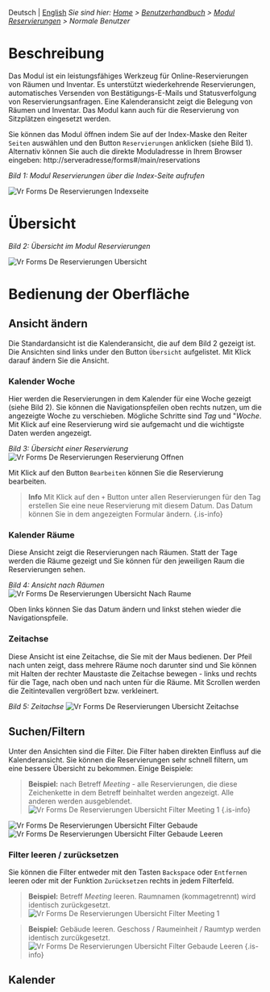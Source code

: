 <!-- TITLE: Modul "Reservierungen" für normale Benutzer -->
<!-- SUBTITLE: Modul für die Online-Reservierungen von Räumen / Inventar / Arbeitsplätzen -->

Deutsch | [English](/en/modules/contacts/user)
*Sie sind hier: [Home](/home) > [Benutzerhandbuch](/de/user-guide) > [Modul Reservierungen](/de/modules/reservations) > Normale Benutzer*
# Beschreibung

Das Modul  ist ein leistungsfähiges Werkzeug für Online-Reservierungen von Räumen und Inventar. Es unterstützt wiederkehrende Reservierungen, automatisches Versenden von Bestätigungs-E-Mails und Statusverfolgung von Reservierungsanfragen. Eine Kalenderansicht zeigt die Belegung von Räumen und Inventar. Das Modul kann auch für die Reservierung von Sitzplätzen eingesetzt werden. 

Sie können das Modul öffnen indem Sie auf der Index-Maske den Reiter `Seiten` auswählen und den Button `Reservierungen` anklicken (siehe Bild 1). Alternativ können Sie auch die direkte Moduladresse in Ihrem Browser eingeben: http://serveradresse/forms#/main/reservations

*Bild 1: Modul Reservierungen über die Index-Seite aufrufen*

![Vr Forms De Reservierungen Indexseite](/uploads/reservierungen/vr-forms-de-reservierungen-indexseite.png "Vr Forms De Reservierungen Indexseite")

# Übersicht
*Bild 2: Übersicht im Modul Reservierungen*

![Vr Forms De Reservierungen Ubersicht](/uploads/reservierungen/vr-forms-de-reservierungen-ubersicht.png "Vr Forms De Reservierungen Ubersicht")
# Bedienung der Oberfläche
## Ansicht ändern

Die Standardansicht ist die Kalenderansicht, die auf dem Bild 2 gezeigt ist. Die Ansichten sind links under den Button `Übersicht` aufgelistet. Mit Klick darauf ändern Sie die Ansicht.

### Kalender Woche

Hier werden die Reservierungen in dem Kalender für eine Woche gezeigt (siehe Bild 2). Sie können die Navigationspfeilen oben rechts nutzen, um die angezeigte Woche zu verschieben. Mögliche Schritte sind *Tag* und "*Woche*. 
Mit Klick auf eine Reservierung wird sie aufgemacht und die wichtigste Daten werden angezeigt. 

*Bild 3: Übersicht einer Reservierung*
![Vr Forms De Reservierungen Reservierung Offnen](/uploads/reservierungen/vr-forms-de-reservierungen-reservierung-offnen.png "Vr Forms De Reservierungen Reservierung Offnen")

Mit Klick auf den Button `Bearbeiten` können Sie die Reservierung bearbeiten. 
> **Info** Mit Klick auf den `+` Button unter allen Reservierungen für den Tag erstellen Sie eine neue Reservierung mit diesem Datum. Das Datum können Sie in dem angezeigten Formular ändern. 
> {.is-info}

### Kalender Räume

Diese Ansicht zeigt die Reservierungen nach Räumen. Statt der Tage werden die Räume gezeigt und Sie können für den jeweiligen Raum die Reservierungen sehen. 

*Bild 4: Ansicht nach Räumen*
![Vr Forms De Reservierungen Ubersicht Nach Raume](/uploads/reservierungen/vr-forms-de-reservierungen-ubersicht-nach-raume.png "Vr Forms De Reservierungen Ubersicht Nach Raume")

Oben links können Sie das Datum ändern und linkst stehen wieder die Navigationspfeile. 

### Zeitachse

Diese Ansicht ist eine Zeitachse, die Sie mit der Maus bedienen. Der Pfeil nach unten zeigt, dass mehrere Räume noch darunter sind und Sie können mit Halten der rechter Maustaste die Zeitachse bewegen - links und rechts für die Tage, nach oben und nach unten für die Räume. 
Mit Scrollen werden die Zeitintevallen vergrößert bzw. verkleinert. 

*Bild 5: Zeitachse*
![Vr Forms De Reservierungen Ubersicht Zeitachse](/uploads/reservierungen/vr-forms-de-reservierungen-ubersicht-zeitachse.png "Vr Forms De Reservierungen Ubersicht Zeitachse")

## Suchen/Filtern
Unter den Ansichten sind die Filter. Die Filter haben direkten Einfluss auf die Kalenderansicht. Sie können die Reservierungen sehr schnell filtern, um eine bessere Übersicht zu bekommen. Einige Beispiele:

> **Beispiel:**  nach Betreff *Meeting* - alle Reservierungen, die diese Zeichenkette in dem Betreff beinhaltet werden angezeigt. Alle anderen werden ausgeblendet.
![Vr Forms De Reservierungen Ubersicht Filter Meeting 1](/uploads/reservierungen/vr-forms-de-reservierungen-ubersicht-filter-meeting-1.png "Vr Forms De Reservierungen Ubersicht Filter Meeting 1")
{.is-info}

![Vr Forms De Reservierungen Ubersicht Filter Gebaude](/uploads/reservierungen/vr-forms-de-reservierungen-ubersicht-filter-gebaude.png "Vr Forms De Reservierungen Ubersicht Filter Gebaude")
![Vr Forms De Reservierungen Ubersicht Filter Gebaude Leeren](/uploads/reservierungen/vr-forms-de-reservierungen-ubersicht-filter-gebaude-leeren.png "Vr Forms De Reservierungen Ubersicht Filter Gebaude Leeren")

### Filter leeren / zurücksetzen

Sie können die Filter entweder mit den Tasten `Backspace` oder `Entfernen` leeren oder mit der Funktion `Zurücksetzen` rechts in jedem Filterfeld.

> **Beispiel:**  Betreff *Meeting* leeren. Raumnamen (kommagetrennt) wird identisch zurückgesetzt.
![Vr Forms De Reservierungen Ubersicht Filter Meeting 1](/uploads/reservierungen/vr-forms-de-reservierungen-ubersicht-filter-meeting-leeren.png "Vr Forms De Reservierungen Ubersicht Filter Meeting Leeren")

> **Beispiel:**  Gebäude leeren. Geschoss / Raumeinheit / Raumtyp werden identisch zurcükgesetzt.
![Vr Forms De Reservierungen Ubersicht Filter Gebaude Leeren](/uploads/reservierungen/vr-forms-de-reservierungen-ubersicht-filter-gebaude-leeren.png "Vr Forms De Reservierungen Ubersicht Filter Gebaude Leeren")
{.is-info}
## Kalender
